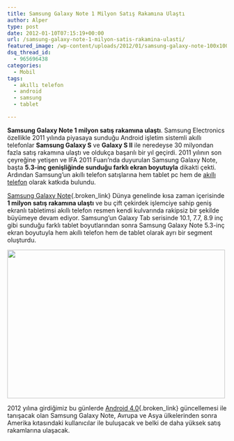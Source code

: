 ```yaml
---
title: Samsung Galaxy Note 1 Milyon Satış Rakamına Ulaştı
author: Alper
type: post
date: 2012-01-10T07:15:19+00:00
url: /samsung-galaxy-note-1-milyon-satis-rakamina-ulasti/
featured_image: /wp-content/uploads/2012/01/samsung-galaxy-note-100x100.jpg
dsq_thread_id:
  - 965696438
categories:
  - Mobil
tags:
  - akıllı telefon
  - android
  - samsung
  - tablet

---
```

**Samsung Galaxy Note 1 milyon satış rakamına ulaştı**. Samsung Electronics özellikle 2011 yılında piyasaya sunduğu Android işletim sistemli akıllı telefonlar **Samsung Galaxy S** ve **Galaxy S II** ile neredeyse 30 milyondan fazla satış rakamına ulaştı ve oldukça başarılı bir yıl geçirdi. 2011 yılının son çeyreğine yetişen ve IFA 2011 Fuarı&#8217;nda duyurulan Samsung Galaxy Note, başta **5.3-inç genişliğinde sunduğu farklı ekran boyutuyla** dikakti çekti. Ardından Samsung&#8217;un akıllı telefon satışlarına hem tablet pc hem de [akıllı telefon][1] olarak katkıda bulundu.

[Samsung Galaxy Note][2]{.broken_link} Dünya genelinde kısa zaman içerisinde **1 milyon satış rakamına ulaştı** ve bu çift çekirdek işlemciye sahip geniş ekranlı tabletimsi akıllı telefon resmen kendi kulvarında rakipsiz bir şekilde büyümeye devam ediyor. Samsung&#8217;un Galaxy Tab serisinde 10.1, 7.7, 8.9 inç gibi sunduğu farklı tablet boyutlarından sonra Samsung Galaxy Note 5.3-inç ekran boyutuyla hem akıllı telefon hem de tablet olarak ayrı bir segment oluşturdu.

<img class="aligncenter size-full wp-image-7496" title="samsung-galaxy-note" src="https://www.murekkep.org/wp-content/uploads/2012/01/samsung-galaxy-note.jpg" alt="" width="500" height="341" srcset="https://www.murekkep.org/wp-content/uploads/2012/01/samsung-galaxy-note.jpg 500w, https://www.murekkep.org/wp-content/uploads/2012/01/samsung-galaxy-note-400x272.jpg 400w, https://www.murekkep.org/wp-content/uploads/2012/01/samsung-galaxy-note-50x34.jpg 50w, https://www.murekkep.org/wp-content/uploads/2012/01/samsung-galaxy-note-183x125.jpg 183w" sizes="(max-width: 500px) 100vw, 500px" /> 

2012 yılına girdiğimiz bu günlerde [Android 4.0][3]{.broken_link} güncellemesi ile tanışacak olan Samsung Galaxy Note, Avrupa ve Asya ülkelerinden sonra Amerika kıtasındaki kullanıcılar ile buluşacak ve belki de daha yüksek satış rakamlarına ulaşacak.

 [1]: https://www.murekkep.org/etiket/akilli-telefon "akıllı telefon"
 [2]: https://www.murekkep.org/samsung-galaxy-note-ozellikleri-6979 "Samsung Galaxy Note N7000"
 [3]: https://www.murekkep.org/samsung-galaxy-nexus-ozellikleri-ve-android-4-0-ics-6909 "Android 4.0 ICS"